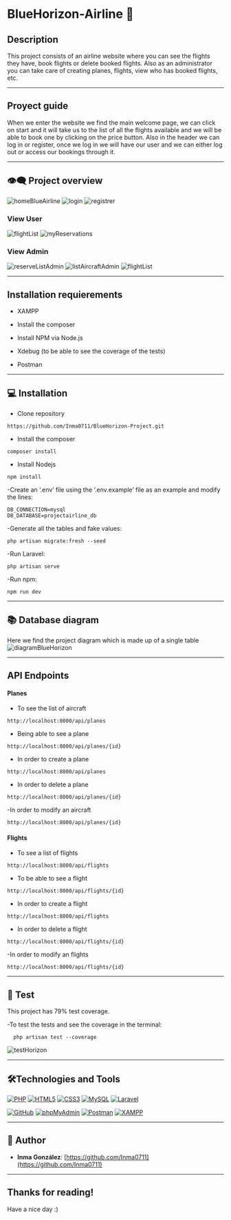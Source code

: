 # BlueHorizon-Airline 💼

## Description
This project consists of an airline website where you can see the flights they have, book flights or delete booked flights. Also as an administrator you can take care of creating planes, flights, view who has booked flights, etc.


***
## Proyect guide
When we enter the website we find the main welcome page, we can click on start and it will take us to the list of all the flights available and we will be able to book one by clicking on the price button. Also in the header we can log in or register, once we log in we will have our user and we can either log out or access our bookings through it.


***
## :eye_speech_bubble: Project overview

![homeBlueAirline](https://github.com/user-attachments/assets/cd564260-9906-41da-9c79-9642baef613f)
![login](https://github.com/user-attachments/assets/a665f2a8-5e2b-4005-95dd-3173d7a43692)
![registrer](https://github.com/user-attachments/assets/1505c911-e89b-4247-b06f-e854522f748a)

### View User
![flightList](https://github.com/user-attachments/assets/19232fd8-32d7-4dd1-8257-527ff442bd28)
![myReservations](https://github.com/user-attachments/assets/5dfd6c4c-1d8e-4485-9063-ecfbd9458a7f)

### View Admin
![reserveListAdmin](https://github.com/user-attachments/assets/e9ccfa8c-dfc0-46bd-9a04-7e5cd1091267)
![listAircraftAdmin](https://github.com/user-attachments/assets/3661633d-5a85-4141-bd07-1609a83f7843)
![flightList](https://github.com/user-attachments/assets/16388559-ec19-4fb1-a5c3-de1fd733baa6)



***
## Installation requierements
- XAMPP

- Install the composer

- Install NPM via Node.js

- Xdebug (to be able to see the coverage of the tests)

- Postman


***
## 💻 Installation
- Clone repository
```
https://github.com/Inma0711/BlueHorizon-Project.git
```
- Install the composer

```
composer install
```
- Install Nodejs

```
npm install
```

-Create an ‘.env’ file using the ‘.env.example’ file as an example and modify the lines:

    DB_CONNECTION=mysql
    DB_DATABASE=projectairline_db

-Generate all the tables and fake values:

```
php artisan migrate:fresh --seed
```
-Run Laravel:

```
php artisan serve
```
-Run npm:

```
npm run dev
```

***
## 📚 Database diagram
Here we find the project diagram which is made up of a single table
![diagramBlueHorizon](https://github.com/user-attachments/assets/22999137-65f5-4754-be6f-d02645dccaa4)




***
## API Endpoints
#### Planes
- To see the list of aircraft

```
http://localhost:8000/api/planes
```
- Being able to see a plane
```
http://localhost:8000/api/planes/{id}
```
- In order to create a plane

```
http://localhost:8000/api/planes
```
- In order to delete a plane

```
http://localhost:8000/api/planes/{id}
```
-In order to modify an aircraft

```
http://localhost:8000/api/planes/{id}
```
#### Flights
- To see a list of flights

```
http://localhost:8000/api/flights
```
- To be able to see a flight

```
http://localhost:8000/api/flights/{id}
```
- In order to create a flight

```
http://localhost:8000/api/flights
```
- In order to delete a flight

```
http://localhost:8000/api/flights/{id}
```
-In order to modify an flights

```
http://localhost:8000/api/flights/{id}
```

***
## 👾 Test
This project has 79% test coverage.

-To test the tests and see the coverage in the terminal:

```
  php artisan test --coverage
```
![testHorizon](https://github.com/user-attachments/assets/28ea4c36-a1e1-48bb-bb3f-b7e789be19ab)




***
## 🛠️Technologies and Tools

<a href='https://github.com/shivamkapasia0' target="_blank"><img alt='PHP' src='https://img.shields.io/badge/PHP-100000?style=for-the-badge&logo=PHP&logoColor=white&labelColor=777BB4&color=777BB4'/></a>
<a href='https://github.com/shivamkapasia0' target="_blank"><img alt='HTML5' src='https://img.shields.io/badge/HTML5-100000?style=for-the-badge&logo=HTML5&logoColor=white&labelColor=E34F26&color=E34F26'/></a>
<a href='https://github.com/shivamkapasia0' target="_blank"><img alt='CSS3' src='https://img.shields.io/badge/CSS3-100000?style=for-the-badge&logo=CSS3&logoColor=white&labelColor=1572B6&color=1572B6'/></a>
<a href='https://github.com/shivamkapasia0' target="_blank"><img alt='MySQL' src='https://img.shields.io/badge/MySQL-100000?style=for-the-badge&logo=MySQL&logoColor=white&labelColor=4479A1&color=4479A1'/></a>
<a href='https://github.com/shivamkapasia0' target="_blank"><img alt='Laravel' src='https://img.shields.io/badge/Laravel-100000?style=for-the-badge&logo=Laravel&logoColor=white&labelColor=FF2D20&color=FF2D20'/></a>

<a href='https://github.com/shivamkapasia0' target="_blank"><img alt='GitHub' src='https://img.shields.io/badge/GitHub-100000?style=for-the-badge&logo=GitHub&logoColor=white&labelColor=181717&color=181717'/></a>
<a href='https://github.com/shivamkapasia0' target="_blank"><img alt='phpMyAdmin' src='https://img.shields.io/badge/phpMyAdmin-100000?style=for-the-badge&logo=phpMyAdmin&logoColor=white&labelColor=6C78AF&color=6C78AF'/></a>
<a href='https://github.com/shivamkapasia0' target="_blank"><img alt='Postman' src='https://img.shields.io/badge/Postman-100000?style=for-the-badge&logo=Postman&logoColor=white&labelColor=FF6C37&color=FF6C37'/></a>
<a href='https://github.com/shivamkapasia0' target="_blank"><img alt='XAMPP' src='https://img.shields.io/badge/XAMPP-100000?style=for-the-badge&logo=XAMPP&logoColor=white&labelColor=FB7A24&color=FB7A24'/></a>


***
## :bust_in_silhouette: Author
- **Inma González**: [https://github.com/Inma0711](https://github.com/Inma0711)


***
## Thanks for reading!
Have a nice day :)

